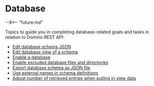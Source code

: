 # Database

--8<-- "future.md"

Topics to guide you in completing database-related goals and tasks in relation to Domino REST API:

- [Edit database schema JSON](editsourcejson.md)
- [Edit database view of a schema](editviewcolumn.md)
- [Enable a database](enablingadb.md)
- [Enable excluded database files and directories](excludeddb.md)
- [Export database schema as JSON file](exportsourcejson.md)
- [Use external names in schema definitions](externalnames.md)
- [Adjust number of retrieved entries when pulling in view data](pullviewdata.md)